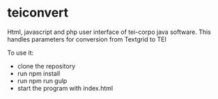 # teiconvert
Html, javascript and php user interface of tei-corpo java software.
This handles parameters for conversion from Textgrid to TEI

To use it:

- clone the repository
- run npm install
- run npm run gulp
- start the program with index.html
